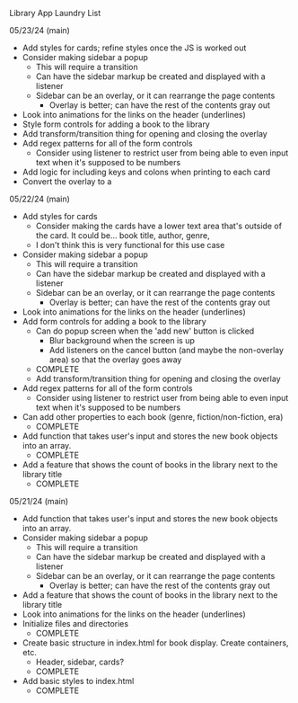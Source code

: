 Library App Laundry List

05/23/24 (main)
- Add styles for cards; refine styles once the JS is worked out
- Consider making sidebar a popup
    - This will require a transition
    - Can have the sidebar markup be created and displayed with a listener
    - Sidebar can be an overlay, or it can rearrange the page contents
        - Overlay is better; can have the rest of the contents gray out
- Look into animations for the links on the header (underlines)
- Style form controls for adding a book to the library
- Add transform/transition thing for opening and closing the overlay
- Add regex patterns for all of the form controls
    - Consider using listener to restrict user from being able to even input
      text when it's supposed to be numbers
- Add logic for including keys and colons when printing to each card
- Convert the overlay to a <dialog>
    - COMPLETE

05/22/24 (main)
- Add styles for cards
    - Consider making the cards have a lower text area that's outside of the
      card. It could be... book title, author, genre, 
    - I don't think this is very functional for this use case
- Consider making sidebar a popup
    - This will require a transition
    - Can have the sidebar markup be created and displayed with a listener
    - Sidebar can be an overlay, or it can rearrange the page contents
        - Overlay is better; can have the rest of the contents gray out
- Look into animations for the links on the header (underlines)
- Add form controls for adding a book to the library
    - Can do popup screen when the 'add new' button is clicked
        - Blur background when the screen is up
        - Add listeners on the cancel button (and maybe the non-overlay area)
          so that the overlay goes away
    - COMPLETE
    - Add transform/transition thing for opening and closing the overlay
- Add regex patterns for all of the form controls
    - Consider using listener to restrict user from being able to even input
      text when it's supposed to be numbers
- Can add other properties to each book (genre, fiction/non-fiction, era)
    - COMPLETE
- Add function that takes user's input and stores the new book objects into an
  array.
    - COMPLETE
- Add a feature that shows the count of books in the library next to the library
  title
    - COMPLETE

05/21/24 (main)
- Add function that takes user's input and stores the new book objects into an
  array.
- Consider making sidebar a popup
    - This will require a transition
    - Can have the sidebar markup be created and displayed with a listener
    - Sidebar can be an overlay, or it can rearrange the page contents
        - Overlay is better; can have the rest of the contents gray out
- Add a feature that shows the count of books in the library next to the library
  title
- Look into animations for the links on the header (underlines)
- Initialize files and directories
    - COMPLETE
- Create basic structure in index.html for book display. Create containers, etc.
    - Header, sidebar, cards?
    - COMPLETE
- Add basic styles to index.html
    - COMPLETE
